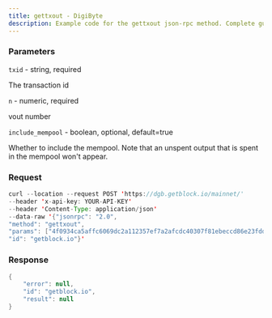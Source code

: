 ```yaml
---
title: gettxout - DigiByte
description: Example code for the gettxout json-rpc method. Сomplete guide on how to use gettxout json-rpc in GetBlock.io Web3 documentation.
---
```


### Parameters


`txid` - string, required

The transaction id

`n` - numeric, required

vout number

`include_mempool` - boolean, optional, default=true

Whether to include the mempool. Note that an unspent output that is
spent in the mempool won't appear.

### Request

``` java
curl --location --request POST 'https://dgb.getblock.io/mainnet/' 
--header 'x-api-key: YOUR-API-KEY' 
--header 'Content-Type: application/json' 
--data-raw '{"jsonrpc": "2.0",
"method": "gettxout",
"params": ["4f0934ca5affc6069dc2a112357ef7a2afcdc40307f81ebeccd86e23fddfa2db", 1, true],
"id": "getblock.io"}'
```

###  Response

``` java
{
    "error": null,
    "id": "getblock.io",
    "result": null
}
```

